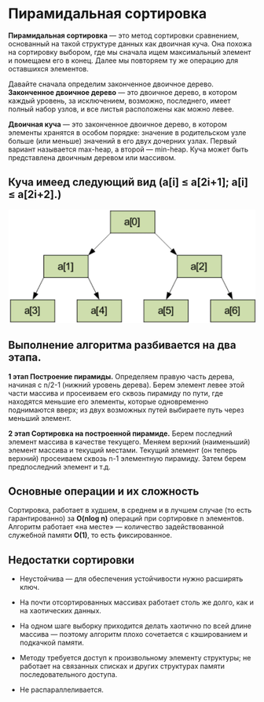 # Пирамидальная сортировка

**Пирамидальная сортировка** — это метод сортировки сравнением, основанный на такой структуре данных как двоичная куча. Она похожа на сортировку выбором, где мы сначала ищем максимальный элемент и помещаем его в конец. Далее мы повторяем ту же операцию для оставшихся элементов.

Давайте сначала определим законченное двоичное дерево. 
**Законченное двоичное дерево** — это двоичное дерево, в котором каждый уровень, за исключением, возможно, последнего, имеет полный набор узлов, и все листья расположены как можно левее.


**Двоичная куча** — это законченное двоичное дерево, в котором элементы хранятся в особом порядке: значение в родительском узле больше (или меньше) значений в его двух дочерних узлах. Первый вариант называется max-heap, а второй — min-heap. Куча может быть представлена двоичным деревом или массивом.

## Куча имеед следующий вид (a[i] ≤ a[2i+1]; a[i] ≤ a[2i+2].)

![Heapsort](./images/pyram1.png)


## **Выполнение алгоритма разбивается на два этапа.**

**1 этап Построение пирамиды.** Определяем правую часть дерева, начиная с n/2-1 (нижний уровень дерева). Берем элемент левее этой части массива и просеиваем его сквозь пирамиду по пути, где находятся меньшие его элементы, которые одновременно поднимаются вверх; из двух возможных путей выбираете путь через меньший элемент.

**2 этап Сортировка на построенной пирамиде.** Берем последний элемент массива в качестве текущего. Меняем верхний (наименьший) элемент массива и текущий местами. Текущий элемент (он теперь верхний) просеиваем сквозь n-1 элементную пирамиду. Затем берем предпоследний элемент и т.д.


## **Основные операции и их сложность**

 Сортировка, работает в худшем, в среднем и в лучшем случае (то есть гарантированно) за **O(nlog n)** операций при сортировке 
n элементов. Алгоритм работает «на месте» — количество задействованной служебной памяти **O(1)**, то есть фиксированное.

## **Недостатки сортировки**

- Неустойчива — для обеспечения устойчивости нужно расширять ключ.

- На почти отсортированных массивах работает столь же долго, как и на хаотических данных.

- На одном шаге выборку приходится делать хаотично по всей длине массива — поэтому алгоритм плохо сочетается с кэшированием и подкачкой памяти.

- Методу требуется доступ к произвольному элементу структуры; не работает на связанных списках и других структурах памяти последовательного доступа.

- Не распараллеливается.
